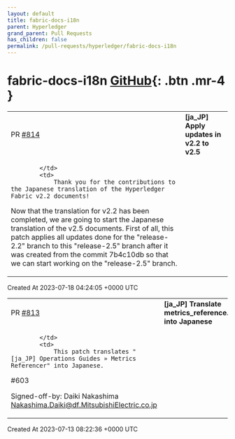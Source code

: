 ```yaml
---
layout: default
title: fabric-docs-i18n
parent: Hyperledger
grand_parent: Pull Requests
has_children: false
permalink: /pull-requests/hyperledger/fabric-docs-i18n
---
```


# fabric-docs-i18n <span class="fs-3 right-align">[GitHub](https://github.com/hyperledger/fabric-docs-i18n){: .btn .mr-4 }</span>


<div>
    <table>
        <tr>
            <td>
                PR <a href="https://github.com/hyperledger/fabric-docs-i18n/pull/814" class=".btn">#814</a>
            </td>
            <td>
                <b>
                    [ja_JP] Apply updates in v2.2 to v2.5
                </b>
            </td>
        </tr>
        <tr>
            <td>
                
            </td>
            <td>
                Thank you for the contributions to the Japanese translation of the Hyperledger Fabric v2.2 documents!

Now that the translation for v2.2 has been completed, we are going to start the Japanese translation of the v2.5 documents.
First of all, this patch applies all updates done for the "release-2.2" branch to this "release-2.5" branch after it was created from the commit 7b4c10db so that we can start working on the "release-2.5" branch.
            </td>
        </tr>
    </table>
    <div class="right-align">
        Created At 2023-07-18 04:24:05 +0000 UTC
    </div>
</div>

<div>
    <table>
        <tr>
            <td>
                PR <a href="https://github.com/hyperledger/fabric-docs-i18n/pull/813" class=".btn">#813</a>
            </td>
            <td>
                <b>
                    [ja_JP] Translate metrics_reference.rst into Japanese
                </b>
            </td>
        </tr>
        <tr>
            <td>
                
            </td>
            <td>
                This patch translates "[ja_JP] Operations Guides » Metrics Referencer" into Japanese.

#603 

Signed-off-by: Daiki Nakashima Nakashima.Daiki@df.MitsubishiElectric.co.jp
            </td>
        </tr>
    </table>
    <div class="right-align">
        Created At 2023-07-13 08:22:36 +0000 UTC
    </div>
</div>

